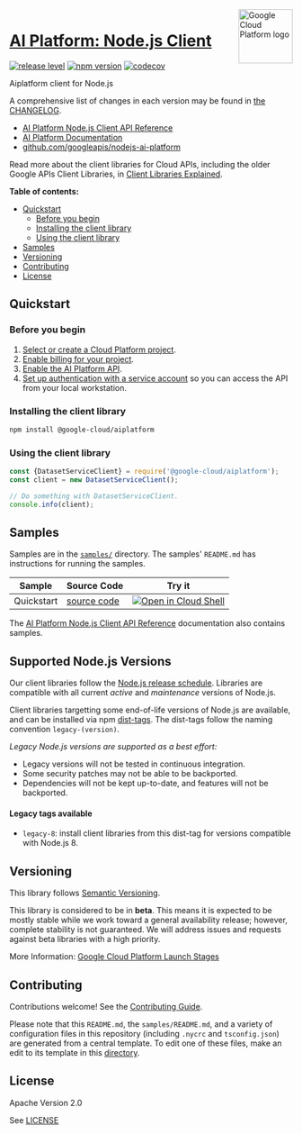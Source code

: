 [//]: # 'This README.md file is auto-generated, all changes to this file will be lost.'
[//]: # 'To regenerate it, use `python -m synthtool`.'

<img src="https://avatars2.githubusercontent.com/u/2810941?v=3&s=96" alt="Google Cloud Platform logo" title="Google Cloud Platform" align="right" height="96" width="96"/>

# [AI Platform: Node.js Client](https://github.com/googleapis/nodejs-ai-platform)

[![release level](https://img.shields.io/badge/release%20level-beta-yellow.svg?style=flat)](https://cloud.google.com/terms/launch-stages)
[![npm version](https://img.shields.io/npm/v/@google-cloud/aiplatform.svg)](https://www.npmjs.org/package/@google-cloud/aiplatform)
[![codecov](https://img.shields.io/codecov/c/github/googleapis/nodejs-ai-platform/master.svg?style=flat)](https://codecov.io/gh/googleapis/nodejs-ai-platform)

Aiplatform client for Node.js

A comprehensive list of changes in each version may be found in
[the CHANGELOG](https://github.com/googleapis/nodejs-ai-platform/blob/master/CHANGELOG.md).

- [AI Platform Node.js Client API Reference][client-docs]
- [AI Platform Documentation][product-docs]
- [github.com/googleapis/nodejs-ai-platform](https://github.com/googleapis/nodejs-ai-platform)

Read more about the client libraries for Cloud APIs, including the older
Google APIs Client Libraries, in [Client Libraries Explained][explained].

[explained]: https://cloud.google.com/apis/docs/client-libraries-explained

**Table of contents:**

- [Quickstart](#quickstart)
  - [Before you begin](#before-you-begin)
  - [Installing the client library](#installing-the-client-library)
  - [Using the client library](#using-the-client-library)
- [Samples](#samples)
- [Versioning](#versioning)
- [Contributing](#contributing)
- [License](#license)

## Quickstart

### Before you begin

1.  [Select or create a Cloud Platform project][projects].
1.  [Enable billing for your project][billing].
1.  [Enable the AI Platform API][enable_api].
1.  [Set up authentication with a service account][auth] so you can access the
    API from your local workstation.

### Installing the client library

```bash
npm install @google-cloud/aiplatform
```

### Using the client library

```javascript
const {DatasetServiceClient} = require('@google-cloud/aiplatform');
const client = new DatasetServiceClient();

// Do something with DatasetServiceClient.
console.info(client);
```

## Samples

Samples are in the [`samples/`](https://github.com/googleapis/nodejs-ai-platform/tree/master/samples) directory. The samples' `README.md`
has instructions for running the samples.

| Sample     | Source Code                                                                                       | Try it                                                                                                                                                                                                             |
| ---------- | ------------------------------------------------------------------------------------------------- | ------------------------------------------------------------------------------------------------------------------------------------------------------------------------------------------------------------------ |
| Quickstart | [source code](https://github.com/googleapis/nodejs-ai-platform/blob/master/samples/quickstart.js) | [![Open in Cloud Shell][shell_img]](https://console.cloud.google.com/cloudshell/open?git_repo=https://github.com/googleapis/nodejs-ai-platform&page=editor&open_in_editor=samples/quickstart.js,samples/README.md) |

The [AI Platform Node.js Client API Reference][client-docs] documentation
also contains samples.

## Supported Node.js Versions

Our client libraries follow the [Node.js release schedule](https://nodejs.org/en/about/releases/).
Libraries are compatible with all current _active_ and _maintenance_ versions of
Node.js.

Client libraries targetting some end-of-life versions of Node.js are available, and
can be installed via npm [dist-tags](https://docs.npmjs.com/cli/dist-tag).
The dist-tags follow the naming convention `legacy-(version)`.

_Legacy Node.js versions are supported as a best effort:_

- Legacy versions will not be tested in continuous integration.
- Some security patches may not be able to be backported.
- Dependencies will not be kept up-to-date, and features will not be backported.

#### Legacy tags available

- `legacy-8`: install client libraries from this dist-tag for versions
  compatible with Node.js 8.

## Versioning

This library follows [Semantic Versioning](http://semver.org/).

This library is considered to be in **beta**. This means it is expected to be
mostly stable while we work toward a general availability release; however,
complete stability is not guaranteed. We will address issues and requests
against beta libraries with a high priority.

More Information: [Google Cloud Platform Launch Stages][launch_stages]

[launch_stages]: https://cloud.google.com/terms/launch-stages

## Contributing

Contributions welcome! See the [Contributing Guide](https://github.com/googleapis/nodejs-ai-platform/blob/master/CONTRIBUTING.md).

Please note that this `README.md`, the `samples/README.md`,
and a variety of configuration files in this repository (including `.nycrc` and `tsconfig.json`)
are generated from a central template. To edit one of these files, make an edit
to its template in this
[directory](https://github.com/googleapis/synthtool/tree/master/synthtool/gcp/templates/node_library).

## License

Apache Version 2.0

See [LICENSE](https://github.com/googleapis/nodejs-ai-platform/blob/master/LICENSE)

[client-docs]: https://googleapis.dev/nodejs/aiplatform/latest
[product-docs]: https://cloud.google.com/ai-platform/docs
[shell_img]: https://gstatic.com/cloudssh/images/open-btn.png
[projects]: https://console.cloud.google.com/project
[billing]: https://support.google.com/cloud/answer/6293499#enable-billing
[enable_api]: https://console.cloud.google.com/flows/enableapi?apiid=aiplatform.googleapis.com
[auth]: https://cloud.google.com/docs/authentication/getting-started
